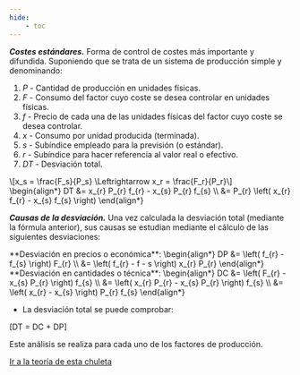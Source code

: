 ```yaml
---
hide:
    - toc
---
```

***Costes estándares.*** Forma de control de costes más importante y difundida. Suponiendo que se trata de un sistema de producción simple y denominando:

1. $P$ - Cantidad de producción en unidades físicas.
1. $F$ - Consumo del factor cuyo coste se desea controlar en unidades físicas.
1. $f$ - Precio de cada una de las unidades físicas del factor cuyo coste se desea controlar.
1. $x$ - Consumo por unidad producida (terminada).
1. $s$ - Subíndice empleado para la previsión (o estándar).
1. $r$ - Subíndice para hacer referencia al valor real o efectivo.
1. $DT$ - Desviación total.


<div class="grid" markdown>
    <div markdown>
        \[x_s = \frac{F_s}{P_s} \Leftrightarrow x_r = \frac{F_r}{P_r}\]
    </div>
    <div markdown>
        \begin{align*}
        DT &= x_{r} P_{r} f_{r} - x_{s} P_{r} f_{s} \\
        &= P_{r} \left( x_{r} f_{r} - x_{s} f_{s} \right)
        \end{align*}
    </div>
</div>

***Causas de la desviación.*** Una vez calculada la desviación total (mediante la fórmula anterior), sus causas se estudian mediante el cálculo de las siguientes desviaciones:

<div class="grid" markdown>
    <div markdown>
        **Desviación en precios o económica**:
        \begin{align*}
        DP &= \left( f_{r} - f_{s} \right) F_{r} \\
        &= \left( f_{r} - f - s \right) x_{r} P_{r}
        \end{align*}
    </div>
    <div markdown>
        **Desviación en cantidades o técnica**:
        \begin{align*}
        DC &= \left( F_{r} - x_{s} P_{r} \right) f_{s} \\
        &= \left( x_{r} P_{r} - x_{s} P_{r} \right) f_{s} \\
        &= \left( x_{r} - x_{s} \right) P_{r} f_{s}
        \end{align*}
    </div>
</div>

- La desviación total se puede comprobar:

\[DT = DC + DP\]

Este análisis se realiza para cada uno de los factores de producción.

[Ir a la teoría de esta chuleta](../tema_09.md#costes_estandares)
